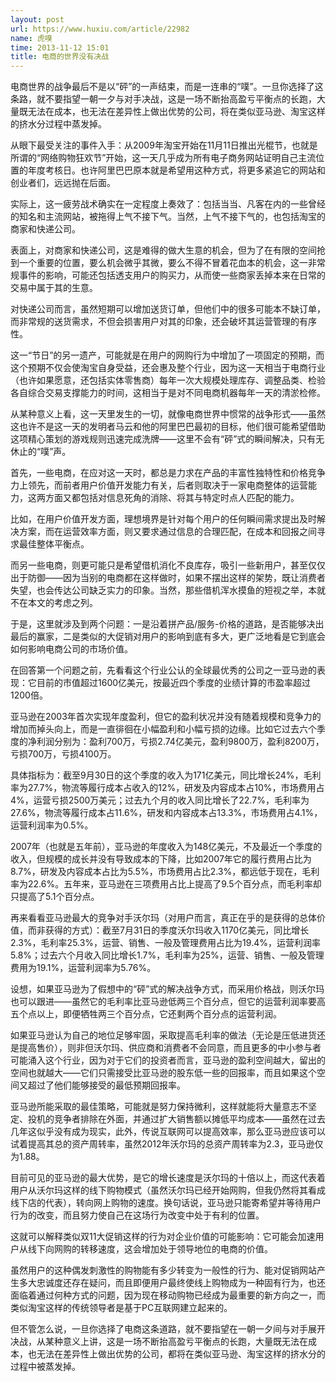 ```yaml
---
layout: post
url: https://www.huxiu.com/article/22982
name: 虎嗅
time: 2013-11-12 15:01
title: 电商的世界没有决战
---
```

电商世界的战争最后不是以“砰”的一声结束，而是一连串的“噗”。一旦你选择了这条路，就不要指望一朝一夕与对手决战，这是一场不断抬高盈亏平衡点的长跑，大量既无法在成本，也无法在差异性上做出优势的公司，将在类似亚马逊、淘宝这样的挤水分过程中蒸发掉。

从眼下最受关注的事件入手：从2009年淘宝开始在11月11日推出光棍节，也就是所谓的“网络购物狂欢节”开始，这一天几乎成为所有电子商务网站证明自己主流位置的年度考核日。也许阿里巴巴原本就是希望用这种方式，将更多紧追它的网站和创业者们，远远抛在后面。

实际上，这一疲劳战术确实在一定程度上奏效了：包括当当、凡客在内的一些曾经的知名和主流网站，被拖得上气不接下气。当然，上气不接下气的，也包括淘宝的商家和快递公司。

表面上，对商家和快递公司，这是难得的做大生意的机会，但为了在有限的空间抢到一个重要的位置，要么机会微乎其微，要么不得不冒着花血本的机会，这一非常规事件的影响，可能还包括透支用户的购买力，从而使一些商家丢掉本来在日常的交易中属于其的生意。

对快递公司而言，虽然短期可以增加送货订单，但他们中的很多可能本不缺订单，而非常规的送货需求，不但会损害用户对其的印象，还会破坏其运营管理的有序性。

这一“节日”的另一遗产，可能就是在用户的网购行为中增加了一项固定的预期，而这个预期不仅会使淘宝自身受益，还会惠及整个行业，因为这一天相当于电商行业（也许如果愿意，还包括实体零售商）每年一次大规模处理库存、调整品类、检验各自综合交易支撑能力的时间，这相当于是对不同电商机器每年一天的清淤检修。

从某种意义上看，这一天里发生的一切，就像电商世界中惯常的战争形式——虽然这也许不是这一天的发明者马云和他的阿里巴巴最初的目标，他们很可能希望借助这项精心策划的游戏规则迅速完成洗牌——这里不会有“砰”式的瞬间解决，只有无休止的“噗”声。

首先，一些电商，在应对这一天时，都总是力求在产品的丰富性独特性和价格竞争力上领先，而前者用户价值开发能力有关，后者则取决于一家电商整体的运营能力，这两方面又都包括对信息死角的消除、将其与特定时点人匹配的能力。

比如，在用户价值开发方面，理想境界是针对每个用户的任何瞬间需求提出及时解决方案，而在运营效率方面，则又要求通过信息的合理匹配，在成本和回报之间寻求最佳整体平衡点。

而另一些电商，则更可能只是希望借机消化不良库存，吸引一些新用户，甚至仅仅出于防御——因为当别的电商都在这样做时，如果不摆出这样的架势，既让消费者失望，也会传达公司缺乏实力的印象。当然，那些借机浑水摸鱼的短视之举，本就不在本文的考虑之列。

于是，这里就涉及到两个问题：一是沿着拼产品/服务-价格的道路，是否能够决出最后的赢家，二是类似的大促销对用户的影响到底有多大，更广泛地看是它到底会如何影响电商公司的市场价值。

在回答第一个问题之前，先看看这个行业公认的全球最优秀的公司之一亚马逊的表现：它目前的市值超过1600亿美元，按最近四个季度的业绩计算的市盈率超过1200倍。

亚马逊在2003年首次实现年度盈利，但它的盈利状况并没有随着规模和竞争力的增加而掉头向上，而是一直徘徊在小幅盈利和小幅亏损的边缘。比如它过去六个季度的净利润分别为：盈利700万，亏损2.74亿美元，盈利9800万，盈利8200万，亏损700万，亏损4100万。

具体指标为：截至9月30日的这个季度的收入为171亿美元，同比增长24%，毛利率为27.7%，物流等履行成本占收入的12%，研发及内容成本占10%，市场费用占4%，运营亏损2500万美元；过去九个月的收入同比增长了22.7%，毛利率为27.6%，物流等履行成本占11.6%，研发和内容成本占13.3%，市场费用占4.1%，运营利润率为0.5%。

2007年（也就是五年前），亚马逊的年度收入为148亿美元，不及最近一个季度的收入，但规模的成长并没有导致成本的下降，比如2007年它的履行费用占比为8.7%，研发及内容成本占比为5.5%，市场费用占比2.3%，都远低于现在，毛利率为22.6%。五年来，亚马逊在三项费用占比上提高了9.5个百分点，而毛利率却只提高了5.1个百分点。

再来看看亚马逊最大的竞争对手沃尔玛（对用户而言，真正在乎的是获得的总体价值，而非获得的方式）：截至7月31日的季度沃尔玛收入1170亿美元，同比增长2.3%，毛利率25.3%，运营、销售、一般及管理费用占比为19.4%，运营利润率5.8%；过去六个月收入同比增长1.7%，毛利率为25%，运营、销售、一般及管理费用为19.1%，运营利润率为5.76%。

设想，如果亚马逊为了假想中的“砰”式的解决战争方式，而采用价格战，则沃尔玛也可以跟进——虽然它的毛利率比亚马逊低两三个百分点，但它的运营利润率要高五个点以上，即便牺牲两三个百分点，它还剩两个百分点的运营利润。

如果亚马逊认为自己的地位足够牢固，采取提高毛利率的做法（无论是压低进货还是提高售价），则非但沃尔玛、供应商和消费者不会同意，而且更多的中小参与者可能涌入这个行业，因为对于它们的投资者而言，亚马逊的盈利空间越大，留出的空间也就越大——它们只需接受比亚马逊的股东低一些的回报率，而且如果这个空间又超过了他们能够接受的最低预期回报率。

亚马逊所能采取的最佳策略，可能就是努力保持微利，这样就能将大量意志不坚定、投机的竞争者排除在外面，并通过扩大销售额以摊低平均成本——虽然在过去几年这似乎没有成为现实，此外，传说互联网可以提高效率，那么亚马逊应该可以试着提高其总的资产周转率，虽然2012年沃尔玛的总资产周转率为2.3，亚马逊仅为1.88。

目前可见的亚马逊的最大优势，是它的增长速度是沃尔玛的十倍以上，而这代表着用户从沃尔玛这样的线下购物模式（虽然沃尔玛已经开始网购，但我仍然将其看成线下店的代表），转向网上购物的速度。换句话说，亚马逊只能寄希望并等待用户行为的改变，而且努力使自己在这场行为改变中处于有利的位置。

这就可以解释类似双11大促销这样的行为对企业价值的可能影响：它可能会加速用户从线下向网购的转移速度，这会增加处于领导地位的电商的价值。

虽然用户的这种偶发刺激性的购物能有多少转变为一般性的行为、能对促销网站产生多大忠诚度还存在疑问，而且即便用户最终使线上购物成为一种固有行为，也还面临着通过何种方式的问题，因为现在移动购物已经成为最重要的新方向之一，而类似淘宝这样的传统领导者是基于PC互联网建立起来的。

但不管怎么说，一旦你选择了电商这条道路，就不要指望在一朝一夕间与对手展开决战，从某种意义上讲，这是一场不断抬高盈亏平衡点的长跑，大量既无法在成本，也无法在差异性上做出优势的公司，都将在类似亚马逊、淘宝这样的挤水分的过程中被蒸发掉。

